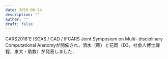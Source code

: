 ```yaml
---
date: 2016-06-24
description: ""
auther: ""
draft: false
---
```

CARS2016で ISCAS / CAD / IFCARS Joint Symposium on Multi- disciplinary Computational Anatomyが開催され，清水（昭）と花岡（D3，社会人博士課程，東大・助教）が発表しました．
